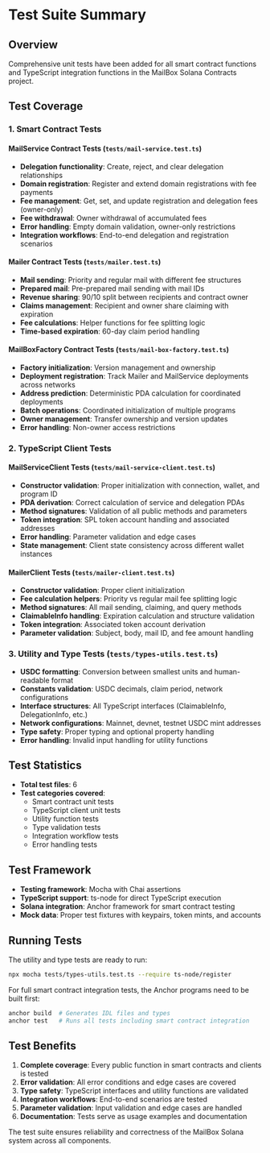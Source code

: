 # Test Suite Summary

## Overview
Comprehensive unit tests have been added for all smart contract functions and TypeScript integration functions in the MailBox Solana Contracts project.

## Test Coverage

### 1. Smart Contract Tests

#### MailService Contract Tests (`tests/mail-service.test.ts`)
- **Delegation functionality**: Create, reject, and clear delegation relationships
- **Domain registration**: Register and extend domain registrations with fee payments
- **Fee management**: Get, set, and update registration and delegation fees (owner-only)
- **Fee withdrawal**: Owner withdrawal of accumulated fees
- **Error handling**: Empty domain validation, owner-only restrictions
- **Integration workflows**: End-to-end delegation and registration scenarios

#### Mailer Contract Tests (`tests/mailer.test.ts`)
- **Mail sending**: Priority and regular mail with different fee structures
- **Prepared mail**: Pre-prepared mail sending with mail IDs
- **Revenue sharing**: 90/10 split between recipients and contract owner
- **Claims management**: Recipient and owner share claiming with expiration
- **Fee calculations**: Helper functions for fee splitting logic
- **Time-based expiration**: 60-day claim period handling

#### MailBoxFactory Contract Tests (`tests/mail-box-factory.test.ts`)
- **Factory initialization**: Version management and ownership
- **Deployment registration**: Track Mailer and MailService deployments across networks
- **Address prediction**: Deterministic PDA calculation for coordinated deployments
- **Batch operations**: Coordinated initialization of multiple programs
- **Owner management**: Transfer ownership and version updates
- **Error handling**: Non-owner access restrictions

### 2. TypeScript Client Tests

#### MailServiceClient Tests (`tests/mail-service-client.test.ts`)
- **Constructor validation**: Proper initialization with connection, wallet, and program ID
- **PDA derivation**: Correct calculation of service and delegation PDAs
- **Method signatures**: Validation of all public methods and parameters
- **Token integration**: SPL token account handling and associated addresses
- **Error handling**: Parameter validation and edge cases
- **State management**: Client state consistency across different wallet instances

#### MailerClient Tests (`tests/mailer-client.test.ts`)
- **Constructor validation**: Proper client initialization
- **Fee calculation helpers**: Priority vs regular mail fee splitting logic
- **Method signatures**: All mail sending, claiming, and query methods
- **ClaimableInfo handling**: Expiration calculation and structure validation
- **Token integration**: Associated token account derivation
- **Parameter validation**: Subject, body, mail ID, and fee amount handling

### 3. Utility and Type Tests (`tests/types-utils.test.ts`)
- **USDC formatting**: Conversion between smallest units and human-readable format
- **Constants validation**: USDC decimals, claim period, network configurations
- **Interface structures**: All TypeScript interfaces (ClaimableInfo, DelegationInfo, etc.)
- **Network configurations**: Mainnet, devnet, testnet USDC mint addresses
- **Type safety**: Proper typing and optional property handling
- **Error handling**: Invalid input handling for utility functions

## Test Statistics

- **Total test files**: 6
- **Test categories covered**: 
  - Smart contract unit tests
  - TypeScript client unit tests
  - Utility function tests
  - Type validation tests
  - Integration workflow tests
  - Error handling tests

## Test Framework

- **Testing framework**: Mocha with Chai assertions
- **TypeScript support**: ts-node for direct TypeScript execution
- **Solana integration**: Anchor framework for smart contract testing
- **Mock data**: Proper test fixtures with keypairs, token mints, and accounts

## Running Tests

The utility and type tests are ready to run:
```bash
npx mocha tests/types-utils.test.ts --require ts-node/register
```

For full smart contract integration tests, the Anchor programs need to be built first:
```bash
anchor build  # Generates IDL files and types
anchor test   # Runs all tests including smart contract integration
```

## Test Benefits

1. **Complete coverage**: Every public function in smart contracts and clients is tested
2. **Error validation**: All error conditions and edge cases are covered
3. **Type safety**: TypeScript interfaces and utility functions are validated
4. **Integration workflows**: End-to-end scenarios are tested
5. **Parameter validation**: Input validation and edge cases are handled
6. **Documentation**: Tests serve as usage examples and documentation

The test suite ensures reliability and correctness of the MailBox Solana system across all components.
